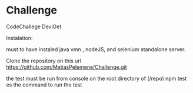 # Challenge
CodeChallege DeviGet

Instalation:

must to have instaled java vmn , nodeJS, and selenium standalone server.

Clone the repository on this url https://github.com/MatiasPelemene/Challenge.git

the test must be run from console on the root directory of (/repo)
npm test es the command to run the test